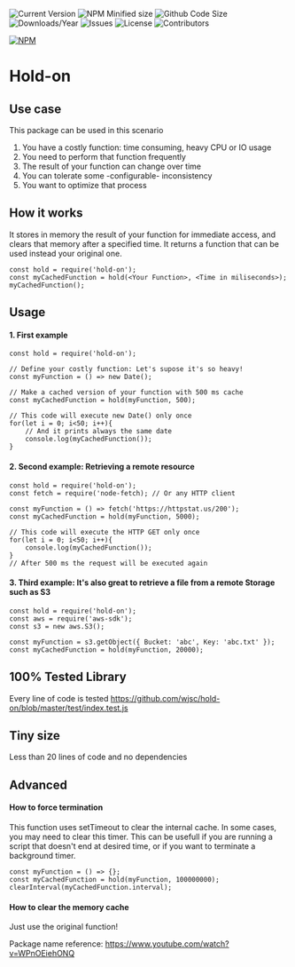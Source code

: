 ![Current Version](https://img.shields.io/npm/v/hold-on.svg)
![NPM Minified size](https://img.shields.io/bundlephobia/min/hold-on.svg)
![Github Code Size](https://img.shields.io/github/languages/code-size/wjsc/hold-on.svg)
![Downloads/Year](https://img.shields.io/npm/dy/hold-on.svg)
![Issues](https://img.shields.io/github/issues/wjsc/hold-on.svg)
![License](https://img.shields.io/github/license/wjsc/hold-on.svg)
![Contributors](https://img.shields.io/github/contributors/wjsc/hold-on.svg)

[![NPM](https://nodei.co/npm/hold-on.png)](https://nodei.co/npm/hold-on)

# Hold-on

## Use case

This package can be used in this scenario

1. You have a costly function: time consuming, heavy CPU or IO usage
2. You need to perform that function frequently
3. The result of your function can change over time
4. You can tolerate some -configurable- inconsistency
5. You want to optimize that process

## How it works

It stores in memory the result of your function for immediate access, and clears that memory after a specified time.
It returns a function that can be used instead your original one.

```
const hold = require('hold-on');
const myCachedFunction = hold(<Your Function>, <Time in miliseconds>);
myCachedFunction();
```

## Usage

#### 1. First example

```
const hold = require('hold-on');

// Define your costly function: Let's supose it's so heavy!
const myFunction = () => new Date(); 

// Make a cached version of your function with 500 ms cache
const myCachedFunction = hold(myFunction, 500);

// This code will execute new Date() only once
for(let i = 0; i<50; i++){
    // And it prints always the same date
    console.log(myCachedFunction());
}
```

#### 2. Second example: Retrieving a remote resource

```
const hold = require('hold-on');
const fetch = require('node-fetch); // Or any HTTP client

const myFunction = () => fetch('https://httpstat.us/200');
const myCachedFunction = hold(myFunction, 5000);

// This code will execute the HTTP GET only once
for(let i = 0; i<50; i++){
    console.log(myCachedFunction());
}
// After 500 ms the request will be executed again

```

#### 3. Third example: It's also great to retrieve a file from a remote Storage such as S3

```
const hold = require('hold-on');
const aws = require('aws-sdk');
const s3 = new aws.S3();

const myFunction = s3.getObject({ Bucket: 'abc', Key: 'abc.txt' });
const myCachedFunction = hold(myFunction, 20000);

```


## 100% Tested Library

Every line of code is tested
https://github.com/wjsc/hold-on/blob/master/test/index.test.js

## Tiny size

Less than 20 lines of code and no dependencies


## Advanced 
#### How to force termination

This function uses setTimeout to clear the internal cache. In some cases, you may need to clear this timer.
This can be usefull if you are running a script that doesn't end at desired time, or if you want to terminate a background timer.

```
const myFunction = () => {};
const myCachedFunction = hold(myFunction, 100000000);
clearInterval(myCachedFunction.interval);
```

#### How to clear the memory cache

Just use the original function!


Package name reference: https://www.youtube.com/watch?v=WPnOEiehONQ